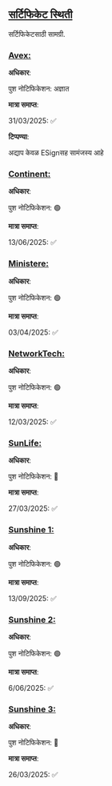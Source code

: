## [सर्टिफिकेट स्थिती](accent://)

सर्टिफिकेटसाठी सामग्री.

### [Avex:](accent://)

**अधिकार**:

पुश नोटिफिकेशन: अज्ञात

**मात्रा समाप्त**:

31/03/2025: ✅

**टिप्पण्या**:

अद्याप केवळ ESignसह सामंजस्य आहे

### [Continent:](accent://)

**अधिकार**:

पुश नोटिफिकेशन: 🟢

**मात्रा समाप्त**: 

13/06/2025: ✅

### [Ministere:](accent://)

**अधिकार**:

पुश नोटिफिकेशन: 🟢

**मात्रा समाप्त**: 

03/04/2025: ✅

### [NetworkTech:](accent://)

**अधिकार**:

पुश नोटिफिकेशन: 🟢

**मात्रा समाप्त**:

12/03/2025: ✅

### [SunLife:](accent://)

**अधिकार**:

पुश नोटिफिकेशन: 🔴

**मात्रा समाप्त**:

27/03/2025: ✅

### [Sunshine 1:](accent://)

**अधिकार**:

पुश नोटिफिकेशन: 🟢

**मात्रा समाप्त**: 

13/09/2025: ✅

### [Sunshine 2:](accent://)

**अधिकार**:

पुश नोटिफिकेशन: 🟢

**मात्रा समाप्त**: 

6/06/2025: ✅

### [Sunshine 3:](accent://)

**अधिकार**:

पुश नोटिफिकेशन: 🔴

**मात्रा समाप्त**:

26/03/2025: ✅ 